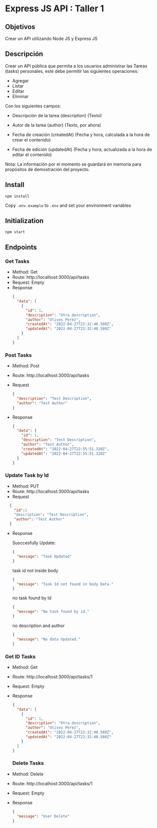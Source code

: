 # Express JS API : Taller 1

## Objetivos

Crear un API utilizando Node JS y Express JS

## Descripción

Crear un API pública que permita a
los usuarios administrar las Tareas (tasks) personales, este debe permitir las
siguientes operaciones:

- Agregar
- Listar
- Editar
- Eliminar

Con los siguientes campos:

- Descripción de la tarea (description) (Texto)

- Autor de la tarea (author) (Texto, por ahora)

- Fecha de creación (createdAt) (Fecha y hora, calculada a la hora de crear el
  contenido)

- Fecha de edición (updatedAt) (Fecha y hora, actualizada a la hora de editar el
  contenido)

Nota: La información por el momento se guardará en memoria para propósitos de
demostración del proyecto.

## Install

`npm install`

Copy `.env.example` to `.env` and set your environment variables

## Initialization

`npm start`

## Endpoints

### Get Tasks

- Method: Get
- Route: http://localhost:3000/api/tasks
- Request: Empty
- Response
  ```json
  {
    "data": [
      {
        "id": 1,
        "description": "Otra description",
        "author": "Ulises Perez",
        "createdAt": "2022-04-27T22:32:40.580Z",
        "updatedAt": "2022-04-27T22:32:40.580Z"
      }
    ]
  }
  ```

### Post Tasks

- Method: Post
- Route: http://localhost:3000/api/tasks
- Request

  ```json
  {
    "description": "Test Description",
    "author": "Test Author"
  }
  ```

- Response
  ```json
  {
    "data": {
      "id": 1,
      "description": "Test Description",
      "author": "Test Author",
      "createdAt": "2022-04-27T22:55:51.320Z",
      "updatedAt": "2022-04-27T22:55:51.320Z"
    }
  }
  ```

### Update Task by Id

- Method: PUT
- Route: http://localhost:3000/api/tasks
- Request

```json
  {
    "id":1
    "description": "Test Description",
    "author": "Test Author"
  }
```

- Response

  Susccesfully Update:

  ```json
  {
    "message": "Task Updated"
  }
  ```

  task id not inside body

  ```json
  {
    "message": "Task Id not found in body Data."
  }
  ```

  no task found by Id

  ```json
  {
    "message": "No task found by id."
  }
  ```

  no description and author

  ```json
  {
    "message": "No data Updated."
  }
  ```

### Get ID Tasks

- Method: Get
- Route: http://localhost:3000/api/tasks/1
- Request: Empty
- Response

  ```json
  {
    "data": [
      {
        "id": 1,
        "description": "Otra description",
        "author": "Ulises Perez",
        "createdAt": "2022-04-27T22:32:40.580Z",
        "updatedAt": "2022-04-27T22:32:40.580Z"
      }
    ]
  }
  ```

  ### Delete Tasks

- Method: Delete
- Route: http://localhost:3000/api/tasks/1
- Request: Empty
- Response
  ```json
  {
    "message": "User Delete"
  }
  ```
